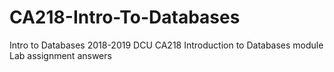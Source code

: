 # CA218-Intro-To-Databases
Intro to Databases
2018-2019 DCU CA218 Introduction to Databases module Lab assignment answers
